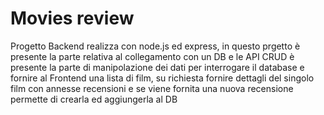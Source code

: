 # Movies review

Progetto Backend realizza con node.js ed express, in questo prgetto è presente la parte relativa al collegamento con un DB e le API CRUD
è presente la parte di manipolazione dei dati per interrogare il database e fornire al Frontend una lista di film, su richiesta fornire dettagli del singolo film con annesse recensioni e se viene fornita una nuova recensione permette di crearla ed aggiungerla al DB
